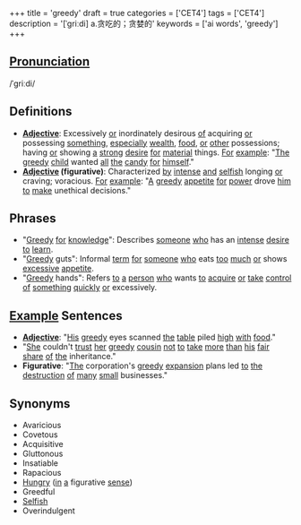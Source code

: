 +++
title = 'greedy'
draft = true
categories = ['CET4']
tags = ['CET4']
description = '[ˈgriːdi] a.贪吃的；贪婪的'
keywords = ['ai words', 'greedy']
+++

## [Pronunciation](/post/pronunciation/)
/ˈɡriːdi/

## Definitions
- **[Adjective](/post/adjective/)**: Excessively [or](/post/or/) inordinately desirous [of](/post/of/) acquiring [or](/post/or/) possessing [something](/post/something/), [especially](/post/especially/) [wealth](/post/wealth/), [food](/post/food/), [or](/post/or/) [other](/post/other/) possessions; having [or](/post/or/) showing [a](/post/a/) [strong](/post/strong/) [desire](/post/desire/) [for](/post/for/) [material](/post/material/) things. [For](/post/for/) [example](/post/example/): "[The](/post/the/) [greedy](/post/greedy/) [child](/post/child/) wanted [all](/post/all/) [the](/post/the/) [candy](/post/candy/) [for](/post/for/) [himself](/post/himself/)."
- **[Adjective](/post/adjective/) (figurative)**: Characterized [by](/post/by/) [intense](/post/intense/) [and](/post/and/) [selfish](/post/selfish/) longing [or](/post/or/) craving; voracious. [For](/post/for/) [example](/post/example/): "[A](/post/a/) [greedy](/post/greedy/) [appetite](/post/appetite/) [for](/post/for/) [power](/post/power/) drove [him](/post/him/) [to](/post/to/) [make](/post/make/) unethical decisions."

## Phrases
- "[Greedy](/post/greedy/) [for](/post/for/) [knowledge](/post/knowledge/)": Describes [someone](/post/someone/) [who](/post/who/) has an [intense](/post/intense/) [desire](/post/desire/) [to](/post/to/) [learn](/post/learn/).
- "[Greedy](/post/greedy/) guts": Informal [term](/post/term/) [for](/post/for/) [someone](/post/someone/) [who](/post/who/) eats [too](/post/too/) [much](/post/much/) [or](/post/or/) shows [excessive](/post/excessive/) [appetite](/post/appetite/).
- "[Greedy](/post/greedy/) hands": Refers [to](/post/to/) [a](/post/a/) [person](/post/person/) [who](/post/who/) wants [to](/post/to/) [acquire](/post/acquire/) [or](/post/or/) [take](/post/take/) [control](/post/control/) [of](/post/of/) [something](/post/something/) [quickly](/post/quickly/) [or](/post/or/) excessively.

## [Example](/post/example/) Sentences
- **[Adjective](/post/adjective/)**: "[His](/post/his/) [greedy](/post/greedy/) eyes scanned [the](/post/the/) [table](/post/table/) piled [high](/post/high/) [with](/post/with/) [food](/post/food/)."
- "[She](/post/she/) couldn't [trust](/post/trust/) [her](/post/her/) [greedy](/post/greedy/) [cousin](/post/cousin/) [not](/post/not/) [to](/post/to/) [take](/post/take/) [more](/post/more/) [than](/post/than/) [his](/post/his/) [fair](/post/fair/) [share](/post/share/) [of](/post/of/) [the](/post/the/) inheritance."
- **Figurative**: "[The](/post/the/) corporation's [greedy](/post/greedy/) [expansion](/post/expansion/) plans led [to](/post/to/) [the](/post/the/) [destruction](/post/destruction/) [of](/post/of/) [many](/post/many/) [small](/post/small/) businesses."

## Synonyms
- Avaricious
- Covetous
- Acquisitive
- Gluttonous
- Insatiable
- Rapacious
- [Hungry](/post/hungry/) ([in](/post/in/) [a](/post/a/) figurative [sense](/post/sense/))
- Greedful
- [Selfish](/post/selfish/)
- Overindulgent
